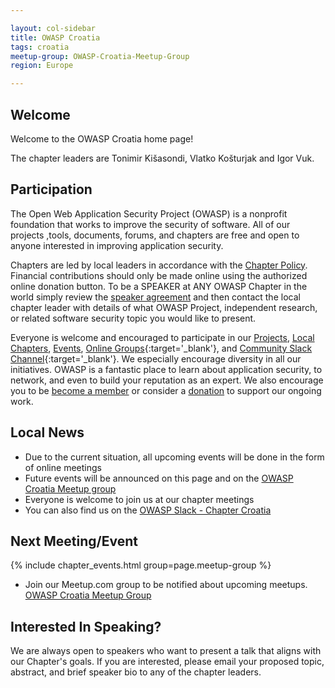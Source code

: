 ```yaml
---

layout: col-sidebar
title: OWASP Croatia
tags: croatia
meetup-group: OWASP-Croatia-Meetup-Group
region: Europe

---
```


## Welcome
Welcome to the OWASP Croatia home page!

The chapter leaders are Tonimir Kišasondi, Vlatko Košturjak and Igor Vuk.

## Participation
The Open Web Application Security Project (OWASP) is a nonprofit foundation that works to improve the security of software. All of our projects ,tools, documents, forums, and chapters are free and open to anyone interested in improving application security.

Chapters are led by local leaders in accordance with the [Chapter Policy](https://owasp.org/www-policy/operational/chapters). Financial contributions should only be made online using the authorized online donation button. To be a SPEAKER at ANY OWASP Chapter in the world simply review the [speaker agreement](/www-policy/speaker-agreement) and then contact the local chapter leader with details of what OWASP Project, independent research, or related software security topic you would like to present.

Everyone is welcome and encouraged to participate in our [Projects](/projects), [Local Chapters](/chapters), [Events](/events), [Online Groups](https://groups.google.com/a/owasp.com/){:target='_blank'}, and [Community Slack Channel](https://owasp.slack.com/){:target='_blank'}. We especially encourage diversity in all our initiatives. OWASP is a fantastic place to learn about application security, to network, and even to build your reputation as an expert. We also encourage you to be [become a member](/membership) or consider a [donation](/donate) to support our ongoing work.

## Local News
- Due to the current situation, all upcoming events will be done in the form of online meetings
- Future events will be announced on this page and on the [OWASP Croatia Meetup group](https://www.meetup.com/owasp-croatia-meetup-group/)
- Everyone is welcome to join us at our chapter meetings
- You can also find us on the [OWASP Slack - Chapter Croatia](https://owasp.slack.com/messages/chapter-croatia)

Next Meeting/Event <!-- You should keep this section as it will populate your meetup events -->
---------------------
{% include chapter_events.html group=page.meetup-group %}

- Join our Meetup.com group to be notified about upcoming meetups. [OWASP Croatia Meetup Group](https://www.meetup.com/owasp-croatia-meetup-group/)

## Interested In Speaking?
We are always open to speakers who want to present a talk that aligns with our Chapter's goals. If you are interested, please email your proposed topic, abstract, and brief speaker bio to any of the chapter leaders.
